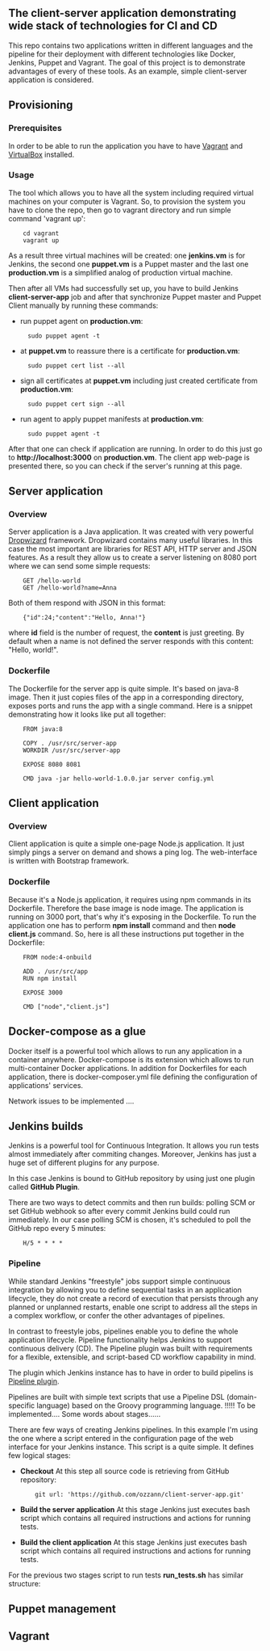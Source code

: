 ## The client-server application demonstrating wide stack of technologies for CI and CD

This repo contains two applications written in different languages and the pipeline for their deployment with different technologies like Docker, Jenkins, Puppet and Vagrant. The goal of this project is to demonstrate advantages of every of these tools. As an example, simple client-server application is considered.

## Provisioning

### Prerequisites

In order to be able to run the application you have to have [Vagrant](https://www.vagrantup.com/downloads.html) and [VirtualBox](https://www.virtualbox.org/wiki/Downloads) installed.

### Usage

The tool which allows you to have all the system including required virtual machines on your computer is Vagrant. So, to provision the system you have to clone the repo, then go to vagrant directory and run simple command 'vagrant up':

		cd vagrant
        vagrant up
        
As a result three virtual machines will be created: one **jenkins.vm** is for Jenkins, the second one **puppet.vm** is a Puppet master and the last one **production.vm** is a simplified analog of production virtual machine.

Then after all VMs had successfully set up, you have to build Jenkins **client-server-app** job and after that synchronize Puppet master and Puppet Client manually by running these commands:

- run puppet agent on **production.vm**:

		sudo puppet agent -t
        
- at **puppet.vm** to reassure there is a certificate for **production.vm**:

		sudo puppet cert list --all 
        
- sign all certificates at **puppet.vm** including just created certificate from **production.vm**:

		sudo puppet cert sign --all
        
- run agent to apply puppet manifests at **production.vm**:

		sudo puppet agent -t
        
        
After that one can check if application are running. In order to do this just go to **http://localhost:3000** on **production.vm**. The client app web-page is presented there, so you can check if the server's running at this page.



## Server application

### Overview

Server application is a Java application. It was created with very powerful [Dropwizard](http://www.dropwizard.io/1.0.2/docs/) framework. Dropwizard contains many useful libraries. In this case the most important are libraries for REST API, HTTP server and JSON features. As a result they allow us to create a server listening on 8080 port where we can send some simple requests:

		GET /hello-world 
    	GET /hello-world?name=Anna

Both of them respond with JSON in this format:
		
    	{"id":24;"content":"Hello, Anna!"}
        
where **id** field is the number of request, the **content** is just greeting. By default when a name is not defined the server responds with this content: "Hello, world!".



### Dockerfile

The Dockerfile for the server app is quite simple. It's based on java-8 image. Then it just copies files of the app in a corresponding directory, exposes ports and runs the app with a single command. Here is a snippet demonstrating how it looks like put all together:

		FROM java:8

        COPY . /usr/src/server-app
        WORKDIR /usr/src/server-app

        EXPOSE 8080 8081

        CMD java -jar hello-world-1.0.0.jar server config.yml 



## Client application

### Overview

Client application is quite a simple one-page Node.js application. It just simply pings a server on demand and shows a ping log. The web-interface is written with Bootstrap framework.

### Dockerfile

Because it's a Node.js application, it requires using npm commands in its Dockerfile. Therefore the base image is node image. The application is running on 3000 port, that's why it's exposing in the Dockerfile. To run the application one has to perform **npm install** command and then **node client.js** command. So, here is all these instructions put together in the Dockerfile:

    	FROM node:4-onbuild

    	ADD . /usr/src/app
    	RUN npm install  

    	EXPOSE 3000

    	CMD ["node","client.js"] 



## Docker-compose as a glue

Docker itself is a powerful tool which allows to run any application in a container anywhere. Docker-compose is its extension which allows to run multi-container Docker applications. In addition for Dockerfiles for each application, there is docker-composer.yml file defining the configuration of applications' services.  

Network issues to be implemented ....

## Jenkins builds

Jenkins is a powerful tool for Continuous Integration. It allows you run tests almost immediately after commiting changes. Moreover, Jenkins has just a huge set of different plugins for any purpose.

In this case Jenkins is bound to GitHub repository by using just one plugin called **GitHub Plugin**.

There are two ways to detect commits and then run builds: polling SCM or set GitHub webhook so after every commit Jenkins build could run immediately. In our case polling SCM is chosen, it's scheduled to poll the GitHub repo every 5 minutes:

		H/5 * * * *
        
### Pipeline

While standard Jenkins "freestyle" jobs support simple continuous integration by allowing you to define sequential tasks in an application lifecycle, they do not create a record of execution that persists through any planned or unplanned restarts, enable one script to address all the steps in a complex workflow, or confer the other advantages of pipelines.

In contrast to freestyle jobs, pipelines enable you to define the whole application lifecycle. Pipeline functionality helps Jenkins to support continuous delivery (CD). The Pipeline plugin was built with requirements for a flexible, extensible, and script-based CD workflow capability in mind.

The plugin which Jenkins instance has to have in order to build pipelins is [Pipeline plugin](https://wiki.jenkins-ci.org/display/JENKINS/Pipeline+Plugin).

Pipelines are built with simple text scripts that use a Pipeline DSL (domain-specific language) based on the Groovy programming language. !!!!! To be implemented.... Some words about stages......

There are few ways of creating Jenkins pipelines. In this example I'm using the one where a script entered in the configuration page of the web interface for your Jenkins instance. This script is a quite simple. It defines few logical stages:

- **Checkout**
At this step all source code is retrieving from GitHub repository:

		  git url: 'https://github.com/ozzann/client-server-app.git'

- **Build the server application**
At this stage Jenkins just executes bash script which contains all required instructions and actions for running tests.

- **Build the client application**
At this stage Jenkins just executes bash script which contains all required instructions and actions for running tests.

For the previous two stages script to run tests **run_tests.sh** has similar structure:



## Puppet management

## Vagrant 